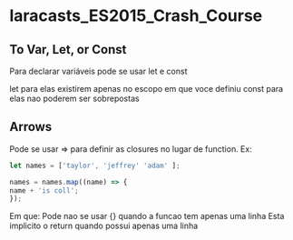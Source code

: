 # laracasts_ES2015_Crash_Course

## To Var, Let, or Const

Para declarar variáveis pode se usar let e const

let para elas existirem apenas no escopo em que voce definiu
const para elas nao poderem ser sobrepostas

##  Arrows

Pode se usar => para definir as closures no lugar de function.
Ex:

``` js
let names = ['taylor', 'jeffrey' 'adam' ];

names = names.map((name) => {
name + 'is coll';
});
```

Em que:
Pode nao se usar {} quando a funcao tem apenas uma linha
Esta implicito o return quando possui apenas uma linha
